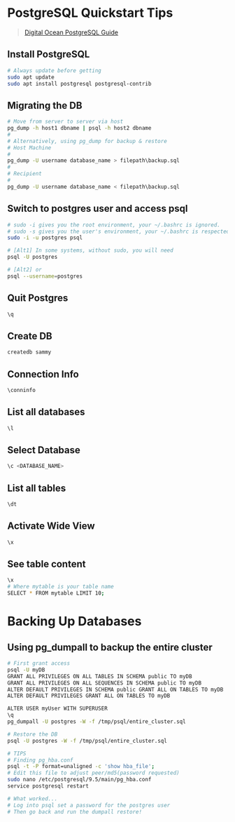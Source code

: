 # PostgreSQL Quickstart Tips

> [Digital Ocean PostgreSQL Guide](https://www.digitalocean.com/community/tutorials/how-to-install-and-use-postgresql-on-ubuntu-18-04)

## Install PostgreSQL

```bash
# Always update before getting
sudo apt update
sudo apt install postgresql postgresql-contrib
```

## Migrating the DB

```bash
# Move from server to server via host
pg_dump -h host1 dbname | psql -h host2 dbname
#
# Alternatively, using pg_dump for backup & restore
# Host Machine
#
pg_dump -U username database_name > filepath\backup.sql
#
# Recipient
#
pg_dump -U username database_name < filepath\backup.sql
```

## Switch to postgres user and access psql

```sh
# sudo -i gives you the root environment, your ~/.bashrc is ignored.
# sudo -s gives you the user's environment, your ~/.bashrc is respected.
sudo -i -u postgres psql

# [Alt1] In some systems, without sudo, you will need
psql -U postgres

# [Alt2] or
psql --username=postgres
```

## Quit Postgres

```sh
\q
```

## Create DB

```sh
createdb sammy
```

## Connection Info

```sh
\conninfo
```

## List all databases

```sh
\l
```

## Select Database

```sh
\c <DATABASE_NAME>
```

## List all tables

```sh
\dt
```

## Activate Wide View

```sh
\x
```

## See table content

```sh
\x
# Where mytable is your table name
SELECT * FROM mytable LIMIT 10;
```

# Backing Up Databases

## Using pg_dumpall to backup the entire cluster

```bash
# First grant access
psql -U myDB
GRANT ALL PRIVILEGES ON ALL TABLES IN SCHEMA public TO myDB
GRANT ALL PRIVILEGES ON ALL SEQUENCES IN SCHEMA public TO myDB
ALTER DEFAULT PRIVILEGES IN SCHEMA public GRANT ALL ON TABLES TO myDB
ALTER DEFAULT PRIVILEGES GRANT ALL ON TABLES TO myDB

ALTER USER myUser WITH SUPERUSER
\q
pg_dumpall -U postgres -W -f /tmp/psql/entire_cluster.sql

# Restore the DB
psql -U postgres -W -f /tmp/psql/entire_cluster.sql

# TIPS
# Finding pg_hba.conf
psql -t -P format=unaligned -c 'show hba_file';
# Edit this file to adjust peer/md5(password requested)
sudo nano /etc/postgresql/9.5/main/pg_hba.conf
service postgresql restart

# What worked...
# Log into psql set a password for the postgres user
# Then go back and run the dumpall restore!

```
